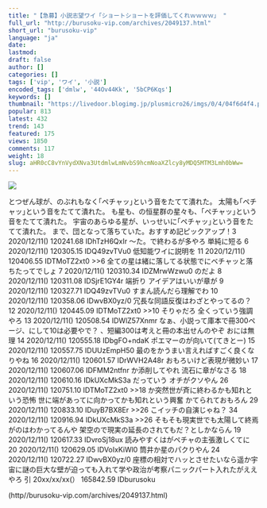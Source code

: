 ```yaml
---
title: "【急募】小説志望ワイ「ショートショートを評価してくれｗｗｗｗ」 "
full_url: "http://burusoku-vip.com/archives/2049137.html"
short_url: "burusoku-vip"
language: "ja"
date: 
lastmod: 
draft: false
author: []
categories: []
tags: ['vip', 'ワイ', '小説']
encoded_tags: ['dmlw', '44Ov44Kk', '5bCP6Kqs']
keywords: []
thumbnail: "https://livedoor.blogimg.jp/plusmicro26/imgs/0/4/04f6d4f4.png"
popular: 813
latest: 432
trend: 143
featured: 175
views: 1850
comments: 117
weight: 18
slug: aHR0cC8vYnVydXNva3UtdmlwLmNvbS9hcmNoaXZlcy8yMDQ5MTM3Lmh0bWw=
---
```


![](https://livedoor.blogimg.jp/plusmicro26/imgs/0/4/04f6d4f4.png)

とつぜん球が、のぶれもなく｢ペチャッ｣という音をたてて潰れた。 太陽も｢ペチャッ｣という音をたてて潰れた。 も星も、の恒星群の星々も、｢ペチャッ｣という音をたてて潰れた。 宇宙のあらゆる星が、いっせいに｢ペチャッ｣という音をたてて潰れた。 まで、団となって落ちていた。おすすめ記ピックアップ！3 2020/12/11() 120241.68 IDhTzH6QxIr 〜た。で終わるが多やろ 単純に短る 6 2020/12/11() 120305.15 IDQ49zvTVu0 低知能ワイに説明を 11 2020/12/11() 120406.55 IDTMoTZ2xt0 >>6 全ての星は緒に落してる状態でにベチャッと落ちたってでしょ 7 2020/12/11() 120310.34 IDZMrwWzwu0 のだよ 8 2020/12/11() 120311.08 IDSjrE1GY4r 端折り アイデアはいいが章が 9 2020/12/11() 120327.71 IDQ49zvTVu0 すまん読んだら理解でわ 10 2020/12/11() 120358.06 IDwvBX0yz/0 冗長な同語反復はわざとやってるの？ 12 2020/12/11() 120445.09 IDTMoTZ2xt0 >>10 そりゃだろ 全くっていう強調やろ 13 2020/12/11() 120508.54 IDWlZ57Xnmr なぁ、小説って庫本で冊300ページ、にして10は必要やで？ 、短編300は考えと冊の本出せんのやぞ おには無理 14 2020/12/11() 120555.18 IDbgFO+ndaK ポエマーのが向いて(てきとー) 15 2020/12/11() 120557.75 IDUUzEmpH50 最のをかうまい言えればすごく良くなりやね 16 2020/12/11() 120601.57 IDrWVH2A48r おもろいけど表現が微妙い 17 2020/12/11() 120607.06 IDFMM2ntfnr か添削してやれ 流石に章がなさる 18 2020/12/11() 120610.16 IDkUXcMkS3a だっていう オチがクソやん 26 2020/12/11() 120751.10 IDTMoTZ2xt0 >>18 か突然世が斉に終わるかも知れという恐怖 世に端があってに向かってかも知れという興奮 かてられておもろん 29 2020/12/11() 120833.10 IDuyB7BX8Er >>26 こイッチの自演じゃね？ 34 2020/12/11() 120916.94 IDkUXcMkS3a >>26 そもそも現実世でも太陽して終焉がのはわかってるんや 架空ので現実の延長のされてもだ？としかならん 19 2020/12/11() 120617.33 IDvroSj18ux 読みやすくはがペチャの主張激しくてに 20 2020/12/11() 120629.05 IDVoIxKiWl0 筒井か星のパクりやん 24 2020/12/11() 120722.27 IDwvBX0yz/0 座標の相対でハッとさせたいなら遥か宇宙に謎の巨大な壁が迫っても入れて学や政治が考察パニックパート入れたがええやろ 引 20xx/xx/xx(） 165842.59 IDburusoku

(http//burusoku-vip.com/archives/2049137.html)
